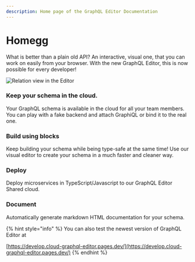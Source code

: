 ```yaml
---
description: Home page of the GraphQL Editor Documentation
---
```


# Homegg

What is better than a plain old API? An interactive, visual one, that you can work on easily from your browser. With the new GraphQL Editor, this is now possible for every developer!

![Relation view in the Editor](<.gitbook/assets/image (12) (1) (1).png>)

### Keep your schema in the cloud.

Your GraphQL schema is available in the cloud for all your team members. You can play with a fake backend and attach GraphiQL or bind it to the real one.

### Build using blocks

Keep building your schema while being type-safe at the same time! Use our visual editor to create your schema in a much faster and cleaner way.

### Deploy&#x20;

Deploy microservices in TypeScript/Javascript to our GraphQL Editor Shared cloud.

### Document

Automatically generate markdown HTML documentation for your schema.

{% hint style="info" %}
You can also test the newest version of GraphQL Editor at&#x20;

[https://develop.cloud-graphql-editor.pages.dev/](https://develop.cloud-graphql-editor.pages.dev/)
{% endhint %}
